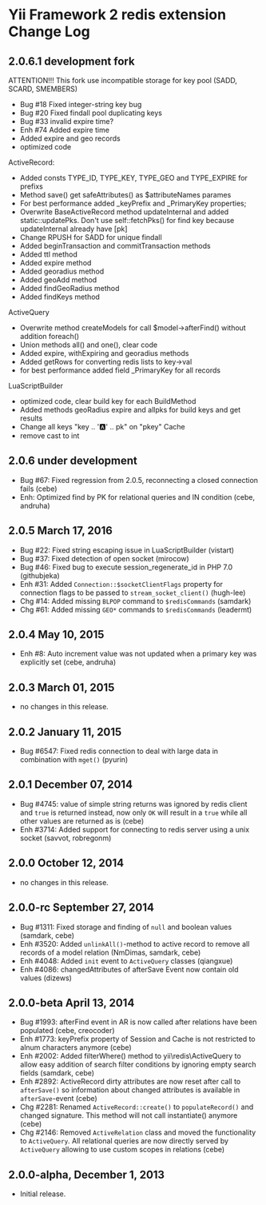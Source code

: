 Yii Framework 2 redis extension Change Log
==========================================

2.0.6.1 development fork
-----------------------
ATTENTION!!! 
This fork use incompatible storage for key pool (SADD, SCARD, SMEMBERS)

 - Bug #18 Fixed integer-string key bug
 - Bug #20 Fixed findall pool duplicating keys
 - Bug #33 invalid expire time?
 - Enh #74 Added expire time
 - Added expire and geo records
 - optimized code

ActiveRecord:
 - Added consts TYPE_ID, TYPE_KEY, TYPE_GEO and TYPE_EXPIRE for prefixs
 - Method save() get safeAttributes() as $attributeNames parames
 - For best performance added _keyPrefix and _PrimaryKey properties;
 - Overwrite BaseActiveRecord method updateInternal and added static::updatePks. Don't use self::fetchPks() for find key because updateInternal already have [pk]
 - Change RPUSH for SADD for unique findall
 - Added beginTransaction and commitTransaction methods
 - Added ttl method
 - Added expire method
 - Added georadius method
 - Added geoAdd method
 - Added findGeoRadius method
 - Added findKeys method

ActiveQuery
 - Overwrite method createModels for call $model->afterFind() without addition foreach()
 - Union methods all() and one(), clear code
 - Added expire, withExpiring and georadius methods
 - Added getRows for converting redis lists to key->val
 - for best performance added field _PrimaryKey for all records

LuaScriptBuilder
 - optimized code, clear build key for each BuildMethod
 - Added methods geoRadius expire and allpks for build keys and get results
 - Change all keys "key .. ':a:' .. pk" on "pkey"
Cache
 - remove cast to int

2.0.6 under development
-----------------------

- Bug #67: Fixed regression from 2.0.5, reconnecting a closed connection fails (cebe)
- Enh: Optimized find by PK for relational queries and IN condition (cebe, andruha)


2.0.5 March 17, 2016
--------------------

- Bug #22: Fixed string escaping issue in LuaScriptBuilder (vistart)
- Bug #37: Fixed detection of open socket (mirocow)
- Bug #46: Fixed bug to execute session_regenerate_id in PHP 7.0 (githubjeka)
- Enh #31: Added `Connection::$socketClientFlags` property for connection flags to be passed to `stream_socket_client()` (hugh-lee)
- Chg #14: Added missing `BLPOP` command to `$redisCommands` (samdark)
- Chg #61: Added missing `GEO*` commands to `$redisCommands` (leadermt)


2.0.4 May 10, 2015
------------------

- Enh #8: Auto increment value was not updated when a primary key was explicitly set (cebe, andruha)


2.0.3 March 01, 2015
--------------------

- no changes in this release.


2.0.2 January 11, 2015
----------------------

- Bug #6547: Fixed redis connection to deal with large data in combination with `mget()` (pyurin)


2.0.1 December 07, 2014
-----------------------

- Bug #4745: value of simple string returns was ignored by redis client and `true` is returned instead, now only `OK` will result in a `true` while all other values are returned as is (cebe)
- Enh #3714: Added support for connecting to redis server using a unix socket (savvot, robregonm)


2.0.0 October 12, 2014
----------------------

- no changes in this release.


2.0.0-rc September 27, 2014
---------------------------

- Bug #1311: Fixed storage and finding of `null` and boolean values (samdark, cebe)
- Enh #3520: Added `unlinkAll()`-method to active record to remove all records of a model relation (NmDimas, samdark, cebe)
- Enh #4048: Added `init` event to `ActiveQuery` classes (qiangxue)
- Enh #4086: changedAttributes of afterSave Event now contain old values (dizews)


2.0.0-beta April 13, 2014
-------------------------

- Bug #1993: afterFind event in AR is now called after relations have been populated (cebe, creocoder)
- Enh #1773: keyPrefix property of Session and Cache is not restricted to alnum characters anymore (cebe)
- Enh #2002: Added filterWhere() method to yii\redis\ActiveQuery to allow easy addition of search filter conditions by ignoring empty search fields (samdark, cebe)
- Enh #2892: ActiveRecord dirty attributes are now reset after call to `afterSave()` so information about changed attributes is available in `afterSave`-event (cebe)
- Chg #2281: Renamed `ActiveRecord::create()` to `populateRecord()` and changed signature. This method will not call instantiate() anymore (cebe)
- Chg #2146: Removed `ActiveRelation` class and moved the functionality to `ActiveQuery`.
             All relational queries are now directly served by `ActiveQuery` allowing to use
             custom scopes in relations (cebe)

2.0.0-alpha, December 1, 2013
-----------------------------

- Initial release.
